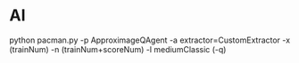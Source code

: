 # AI
python pacman.py -p ApproximageQAgent -a extractor=CustomExtractor -x (trainNum) -n (trainNum+scoreNum) -l mediumClassic (-q)

